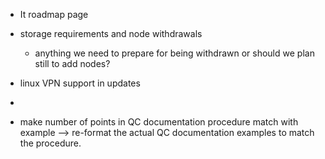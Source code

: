 - It roadmap page 

- storage requirements and node withdrawals 
	- anything we need to prepare for being withdrawn or should we plan still to add nodes?
- linux VPN support in updates
- 


- make number of points in QC documentation procedure match with example --> re-format the actual QC documentation examples to match the procedure.